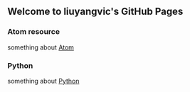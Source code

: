 ## Welcome to liuyangvic's GitHub Pages

### **Atom resource**
something about [Atom](/atom.md)

### **Python**
something about [Python](/python.md)
